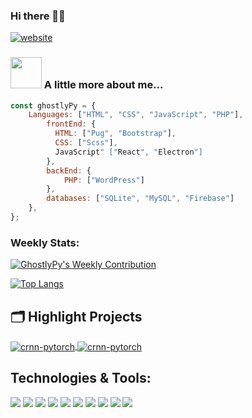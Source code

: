 ### Hi there 🙋‍♂️

[![website](https://img.shields.io/badge/Website-46a2f1.svg?&style=flat-square&logo=Google-Chrome&logoColor=white&link=https://ghostlypy.github.io/)](https://ghostlypy.github.io/)

### <img src="https://media.giphy.com/media/VgCDAzcKvsR6OM0uWg/giphy.gif" width="50"> A little more about me...  

```javascript
const ghostlyPy = {
    Languages: ["HTML", "CSS", "JavaScript", "PHP"],
        frontEnd: {
          HTML: ["Pug", "Bootstrap"],
          CSS: ["Scss"],
          JavaScript" ["React", "Electron"]
        },
        backEnd: {
            PHP: ["WordPress"]
        },
        databases: ["SQLite", "MySQL", "Firebase"]
    },
};
```

### Weekly Stats:

[![GhostlyPy's Weekly Contribution](https://github-readme-stats.vercel.app/api/wakatime?username=ghostlypy)](https://github.com/anuraghazra/github-readme-stats)

[![Top Langs](https://github-readme-stats.vercel.app/api/top-langs/?username=ghostlypy&theme=merko)](https://github.com/anuraghazra/github-readme-stats)

## 🗂️ Highlight Projects

<a href="https://github.com/GhostlyPy/cryptocli">
  <img align="center" src="https://github-readme-stats.vercel.app/api/pin/?username=ghostlypy&repo=cryptocli&show_icons=true&line_height=27&title_color=6aa6f8&text_color=8a919a&icon_color=6aa6f8&bg_color=0e1116" alt="crnn-pytorch" />
</a>

<a href="https://github.com/GhostlyPy/cryptocli">
  <img align="center" src="https://github-readme-stats.vercel.app/api/pin/?username=ghostlypy&repo=cryptocli&show_icons=true&line_height=27&title_color=6aa6f8&text_color=8a919a&icon_color=6aa6f8&bg_color=0e1116" alt="crnn-pytorch" />
</a>

## Technologies & Tools:

![](https://img.shields.io/badge/OS-Linux-informational?style=flat&logo=linux&logoColor=white&color=6aa6f8)
![](https://img.shields.io/badge/Editor-VS_Code-informational?style=flat&logo=visual-studio-code&logoColor=white&color=6aa6f8)
![](https://img.shields.io/badge/Code-Python-informational?style=flat&logo=python&logoColor=white&color=6aa6f8)
![](https://img.shields.io/badge/Code-JavaScript-informational?style=flat&logo=javascript&logoColor=white&color=6aa6f8)
![](https://img.shields.io/badge/Code-Golang-informational?style=flat&logo=go&logoColor=white&color=6aa6f8)
![](https://img.shields.io/badge/Code-React-informational?style=flat&logo=react&logoColor=white&color=6aa6f8)
![](https://img.shields.io/badge/Shell-Bash-informational?style=flat&logo=gnu-bash&logoColor=white&color=6aa6f8)
![](https://img.shields.io/badge/Tools-PostgreSQL-informational?style=flat&logo=postgresql&logoColor=white&color=6aa6f8)
![](https://img.shields.io/badge/Tools-Docker-informational?style=flat&logo=docker&logoColor=white&color=6aa6f8)
![](https://img.shields.io/badge/Tools-Kubernetes-informational?style=flat&logo=kubernetes&logoColor=white&color=6aa6f8)
